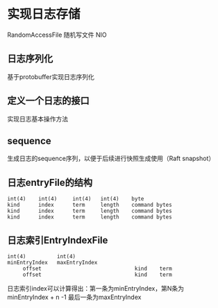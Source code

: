 # 实现日志存储

RandomAccessFile 随机写文件  NIO

## 日志序列化  

基于protobuffer实现日志序列化

## 定义一个日志的接口

实现日志基本操作方法

## sequence

生成日志的sequence序列，以便于后续进行快照生成使用（Raft  snapshot）


## 日志entryFile的结构

    int(4)    int(4)     int(4)   int(4)    byte
    kind      index      term     length    command bytes
    kind      index      term     length    command bytes
    kind      index      term     length    command bytes

## 日志索引EntryIndexFile

    int(4)          int(4)
    minEntryIndex   maxEntryIndex
         offset                              kind    term
         offset                              kind    term


日志索引index可以计算得出：第一条为minEntryIndex，第N条为  minEntryIndex + n -1 最后一条为maxEntryIndex


